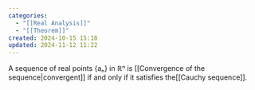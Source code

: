 ```yaml
---
categories:
  - "[[Real Analysis]]"
  - "[[Theorem]]"
created: 2024-10-15 15:18
updated: 2024-11-12 11:22
---
```

A sequence of real points {aₙ} in ℝⁿ is [[Convergence of the sequence|convergent]] if and only if it satisfies the[[Cauchy sequence]].